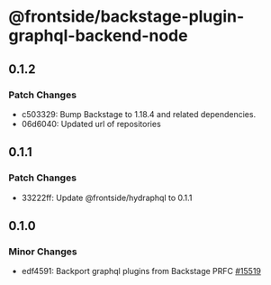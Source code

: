 # @frontside/backstage-plugin-graphql-backend-node

## 0.1.2

### Patch Changes

- c503329: Bump Backstage to 1.18.4 and related dependencies.
- 06d6040: Updated url of repositories

## 0.1.1

### Patch Changes

- 33222ff: Update @frontside/hydraphql to 0.1.1

## 0.1.0

### Minor Changes

- edf4591: Backport graphql plugins from Backstage PRFC [#15519](https://github.com/backstage/backstage/pull/15519)
